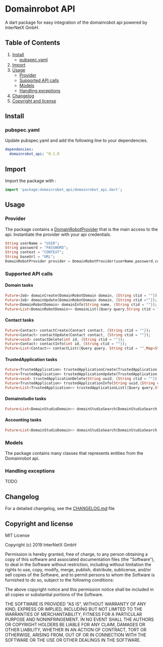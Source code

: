 # Domainrobot API

A dart package for easy integration of the domainrobot api powered by InterNetX GmbH.

## Table of Contents

1. [Install](#install)
   * [pubspec.yaml](#pubspec.yaml)
2. [Import](#import)
3. [Usage](#usage)
   * [Provider](#provider)
   * [Supported API calls](#supported-api-calls)
   * [Models](#models)
   * [Handling exceptions](#exception-handling)
4. [Changelog](#changelog)
5. [Copyright and license](#copyright-and-license)

## Install

### pubspec.yaml

Update pubspec.yaml and add the following line to your dependencies.

```yaml
dependencies:
  domainrobot_api: ^0.1.0
```

## Import

Import the package with :

```dart
import 'package:domainrobot_api/domainrobot_api.dart';
```

## Usage

### Provider

The package contains a [DomainRobotProvider](/lib/src/DomainRobotProvider.dart) that is the main access to the api. Instantiate the provider with your api credentials.

```dart
String userName = "USER";
String password = "PASSWORD";
String context = "CONTEXT";
String baseUrl = "URL";
DomainRobotProvider provider = DomainRobotProvider(userName,password,context,baseUrl);
```

### Supported API calls

#### Domain tasks

```dart
Future<Job> domainCreate(DomainRobotDomain domain, {String ctid = ""});
Future<Job> domainUpdate(DomainRobotDomain domain, {String ctid =""});
Future<DomainRobotDomain> domainInfo(String name, {String ctid = ""});
Future<List<DomainRobotDomain>> domainList({Query query,String ctid = "",Map<String, String> queryParameters});
```

#### Contact tasks

```dart
Future<Contact> contactCreate(Contact contact, {String ctid = ""});
Future<Contact> contactUpdate(Contact contact, {String ctid = ""});
Future<void> contactDelete(int id, {String ctid = ""});
Future<Contact> contactInfo(int id, {String ctid = ""});
Future<List<Contact>> contactList({Query query, String ctid = "",Map<String, String> queryParameters});
```

#### TrustedApplication tasks

```dart
Future<TrustedApplication> trustedApplicationCreate(TrustedApplication trustedApp,{String ctid = ""});
Future<TrustedApplication> trustedApplicationUpdate(TrustedApplication trustedApp,{String ctid = ""});
Future<void> trustedApplicationDelete(String uuid, {String ctid = ""});
Future<TrustedApplication> trustedApplicationInfo(String uuid,{String ctid = ""});
Future<List<TrustedApplication>> trustedApplicationList({Query query,String ctid = "",Map<String, String> queryParameters});
```

#### Domainstudio tasks

```dart
Future<List<DomainStudioDomain>> domainStudioSearch(DomainStudioSearch search,{String ctid = "", Map<String, String> queryParameters});
```

#### Accounting tasks

```dart
Future<List<DomainStudioDomain>> domainStudioSearch(DomainStudioSearch search,{String ctid = "", Map<String, String> queryParameters});
```

### Models

The package contains many classes that represents entities from the Domainrobot api.

### Handling exceptions

TODO

## Changelog

For a detailed changelog, see the [CHANGELOG.md](CHANGELOG.md) file

## Copyright and license

MIT License

Copyright (c) 2019 InterNetX GmbH

Permission is hereby granted, free of charge, to any person obtaining a copy
of this software and associated documentation files (the "Software"), to deal
in the Software without restriction, including without limitation the rights
to use, copy, modify, merge, publish, distribute, sublicense, and/or sell
copies of the Software, and to permit persons to whom the Software is
furnished to do so, subject to the following conditions:

The above copyright notice and this permission notice shall be included in all
copies or substantial portions of the Software.

THE SOFTWARE IS PROVIDED "AS IS", WITHOUT WARRANTY OF ANY KIND, EXPRESS OR
IMPLIED, INCLUDING BUT NOT LIMITED TO THE WARRANTIES OF MERCHANTABILITY,
FITNESS FOR A PARTICULAR PURPOSE AND NONINFRINGEMENT. IN NO EVENT SHALL THE
AUTHORS OR COPYRIGHT HOLDERS BE LIABLE FOR ANY CLAIM, DAMAGES OR OTHER
LIABILITY, WHETHER IN AN ACTION OF CONTRACT, TORT OR OTHERWISE, ARISING FROM,
OUT OF OR IN CONNECTION WITH THE SOFTWARE OR THE USE OR OTHER DEALINGS IN THE
SOFTWARE.
